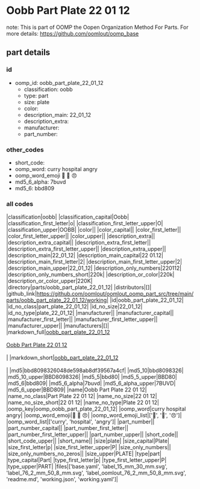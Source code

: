 # Oobb Part Plate 22 01 12  

note: This is part of OOMP the Oopen Organization Method For Parts. For more details: https://github.com/oomlout/oomp_base

##  part details





### id
* oomp_id: oobb_part_plate_22_01_12
  * classification: oobb
  * type: part
  * size: plate
  * color: 
  * description_main: 22_01_12
  * description_extra: 
  * manufacturer: 
  * part_number: 

### other_codes
* short_code: 
* oomp_word: curry hospital angry
* oomp_word_emoji :curry: :hospital: :angry:
* md5_6_alpha: 7buvd
* md5_6: bbd809

### all codes 
|classification|oobb|
|classification_capital|Oobb|
|classification_first_letter|o|
|classification_first_letter_upper|O|
|classification_upper|OOBB|
|color||
|color_capital||
|color_first_letter||
|color_first_letter_upper||
|color_upper||
|description_extra||
|description_extra_capital||
|description_extra_first_letter||
|description_extra_first_letter_upper||
|description_extra_upper||
|description_main|22_01_12|
|description_main_capital|22 01.12|
|description_main_first_letter|2|
|description_main_first_letter_upper|2|
|description_main_upper|22_01_12|
|description_only_numbers|220112|
|description_only_numbers_short|220k|
|description_or_color|220k|
|description_or_color_upper|220K|
|directory|parts/oobb_part_plate_22_01_12|
|distributors|[]|
|github_link|https://github.com/oomlout/oomlout_oomp_part_src/tree/main/parts/oobb_part_plate_22_01_12/working|
|id|oobb_part_plate_22_01_12|
|id_no_class|part_plate_22_01_12|
|id_no_size|22_01_12|
|id_no_type|plate_22_01_12|
|manufacturer||
|manufacturer_capital||
|manufacturer_first_letter||
|manufacturer_first_letter_upper||
|manufacturer_upper||
|manufacturers|[]|
|markdown_full|[oobb_part_plate_22_01_12](https://github.com/oomlout/oomlout_oomp_part_src/tree/main/parts/oobb_part_plate_22_01_12/working)<br>[](https://github.com/oomlout/oomlout_oomp_part_src/tree/main/parts/oobb_part_plate_22_01_12/working)<br>[Oobb Part Plate 22 01 12](https://github.com/oomlout/oomlout_oomp_part_src/tree/main/parts/oobb_part_plate_22_01_12/working)<br><br>|
|markdown_short|[oobb_part_plate_22_01_12](https://github.com/oomlout/oomlout_oomp_part_src/tree/main/parts/oobb_part_plate_22_01_12/working)<br><br>|
|md5|bbd8098326048de598ab8df39567a4cf|
|md5_10|bbd8098326|
|md5_10_upper|BBD8098326|
|md5_5|bbd80|
|md5_5_upper|BBD80|
|md5_6|bbd809|
|md5_6_alpha|7buvd|
|md5_6_alpha_upper|7BUVD|
|md5_6_upper|BBD809|
|name|Oobb Part Plate 22 01 12|
|name_no_class|Part Plate 22 01 12|
|name_no_size|22 01 12|
|name_no_size_short|22 01 12|
|name_no_type|Plate 22 01 12|
|oomp_key|oomp_oobb_part_plate_22_01_12|
|oomp_word|curry hospital angry|
|oomp_word_emoji|:curry: :hospital: :angry:|
|oomp_word_emoji_list|[':curry:', ':hospital:', ':angry:']|
|oomp_word_list|['curry', 'hospital', 'angry']|
|part_number||
|part_number_capital||
|part_number_first_letter||
|part_number_first_letter_upper||
|part_number_upper||
|short_code||
|short_code_upper||
|short_name||
|size|plate|
|size_capital|Plate|
|size_first_letter|p|
|size_first_letter_upper|P|
|size_only_numbers||
|size_only_numbers_no_zeros||
|size_upper|PLATE|
|type|part|
|type_capital|Part|
|type_first_letter|p|
|type_first_letter_upper|P|
|type_upper|PART|
|files|['base.yaml', 'label_15_mm_30_mm.svg', 'label_76_2_mm_50_8_mm.svg', 'label_oomlout_76_2_mm_50_8_mm.svg', 'readme.md', 'working.json', 'working.yaml']|
